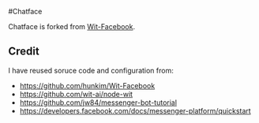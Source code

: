 #Chatface

Chatface is forked from [Wit-Facebook](https://github.com/hunkim/Wit-Facebook).




## Credit
I have reused soruce code and configuration from:
* https://github.com/hunkim/Wit-Facebook
* https://github.com/wit-ai/node-wit
* https://github.com/jw84/messenger-bot-tutorial
* https://developers.facebook.com/docs/messenger-platform/quickstart

